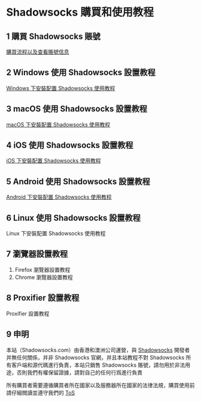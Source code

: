# Shadowsocks 購買和使用教程

## 1 購買 Shadowsocks 賬號

[購買流程以及查看賬號信息](https://github.com/Shadowsocks-Wiki/shadowsocks/blob/master/1-buy-shadowsocks.md)

## 2 Windows 使用 Shadowsocks 設置教程

[Windows 下安裝配置 Shadowsocks 使用教程](https://github.com/Shadowsocks-Wiki/shadowsocks/blob/master/2-windows-settings.md)

## 3 macOS 使用 Shadowsocks 設置教程

[macOS 下安裝配置 Shadowsocks 使用教程](https://github.com/Shadowsocks-Wiki/shadowsocks/blob/master/3-macos-settings.md)

## 4 iOS 使用 Shadowsocks 設置教程

[iOS 下安裝配置 Shadowsocks 使用教程](https://github.com/Shadowsocks-Wiki/shadowsocks/blob/master/4-ios-settings.md)

## 5 Android 使用 Shadowsocks 設置教程

[Android 下安裝配置 Shadowsocks 使用教程](https://github.com/Shadowsocks-Wiki/shadowsocks/blob/master/5-android-settings.md)

## 6 Linux 使用 Shadowsocks 設置教程

Linux 下安裝配置 Shadowsocks 使用教程

## 7 瀏覽器設置教程

1. Firefox 瀏覽器設置教程
2. Chrome 瀏覽器設置教程

## 8 Proxifier 設置教程

Proxifier 設置教程

## 9 申明

本站（Shadowsocks.com）由香港和澳洲公司運營，與 [Shadowsocks](https://github.com/shadowsocks) 開發者并無任何關係，并非 Shadowsocks 官網，并且本站教程不對 Shadowsocks 所有客戶端和源代碼進行負責，本站只銷售 Shadowsocks 賬號，請勿用於非法用途，否則我們有權保留證據，請對自己的任何行爲進行負責

所有購買者需要遵循購買者所在國家以及服務器所在國家的法律法規，購買使用前請仔細閲讀並遵守我們的 [ToS](https://shadowsocks.com.au/tos.html)
